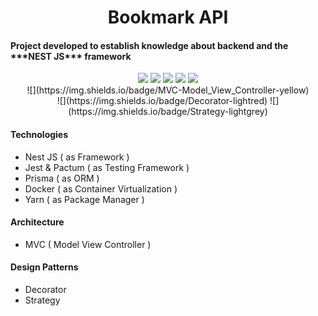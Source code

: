 # <div align="center"> Bookmark API  </div> #
<h4 text-align="center"> Project developed to establish knowledge about backend and the ***NEST JS*** framework </h4>
<div align="center"> <img src="https://img.shields.io/badge/NestJS-red" > <img src="https://img.shields.io/badge/Jest-green"> <img src="https://img.shields.io/badge/Prisma-grey"> <img src="https://img.shields.io/badge/Docker-blue"> <img src="https://img.shields.io/badge/Yarn-lightblue"> </div>

<div align="center"> ![](https://img.shields.io/badge/MVC-Model_View_Controller-yellow) </div>

<div align="center"> ![](https://img.shields.io/badge/Decorator-lightred) ![](https://img.shields.io/badge/Strategy-lightgrey) </div>

#### Technologies ####
- Nest JS ( as Framework )
- Jest & Pactum ( as Testing Framework )
- Prisma ( as ORM )
- Docker ( as Container Virtualization )
- Yarn ( as Package Manager ) 

    
#### Architecture ####
- MVC ( Model View Controller )


#### Design Patterns ####
- Decorator
- Strategy
